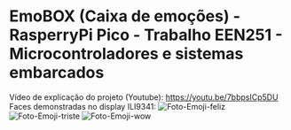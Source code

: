 # EmoBOX (Caixa de emoções) - RasperryPi Pico - Trabalho EEN251 - Microcontroladores e sistemas embarcados
Vídeo de explicação do projeto (Youtube): https://youtu.be/7bbpsICp5DU
Faces demonstradas no display ILI9341:
![Foto-Emoji-feliz](https://user-images.githubusercontent.com/71029970/172952840-772c76fb-066d-49d1-8f60-29f4cc011e52.jpeg)
![Foto-Emoji-triste](https://user-images.githubusercontent.com/71029970/172952844-cf8d24f5-9365-4e30-9b72-86e14d8bc154.jpeg)
![Foto-Emoji-wow](https://user-images.githubusercontent.com/71029970/172952849-e25b2240-bc0e-4723-8633-2e97bb382bcd.jpeg)
